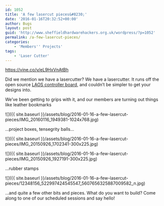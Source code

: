 ```yaml
---
id: 1052
title: 'A few lasercut pieces&#8230;'
date: '2016-01-16T20:32:52+00:00'
author: Bugs
layout: post
guid: 'http://www.sheffieldhardwarehackers.org.uk/wordpress/?p=1052'
permalink: /a-few-lasercut-pieces/
categories:
    - 'Members'' Projects'
tags:
    - 'Laser Cutter'
---
```


<https://vine.co/v/eL9HxVnAtBh>

Did we mention we have a lasercutter? We have a lasercutter. It runs off the open source [LAOS controller board](http://redmine.laoslaser.org/), and couldn’t be simpler to get your designs into.

We’ve been getting to grips with it, and our members are turning out things like leather bookmarks

![]({{ site.baseurl }}/assets/blog/2016-01-16-a-few-lasercut-pieces/IMG_20160116_1949381-1024x768.jpg)

…project boxes, tensegrity balls…

![]({{ site.baseurl }}/assets/blog/2016-01-16-a-few-lasercut-pieces/IMG_20150926_1702341-300x225.jpg)

![]({{ site.baseurl }}/assets/blog/2016-01-16-a-few-lasercut-pieces/IMG_20150926_1927191-300x225.jpg)

…rubber stamps  

![]({{ site.baseurl }}/assets/blog/2016-01-16-a-few-lasercut-pieces/12348156_522997424545547_5607656325887009582_n.jpg)

…and quite a few other bits and pieces. What do you want to build? Come along to one of our scheduled sessions and say hello!